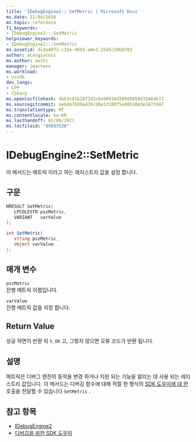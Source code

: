 ```yaml
---
title: 'IDebugEngine2:: SetMetric | Microsoft Docs'
ms.date: 11/04/2016
ms.topic: reference
f1_keywords:
- IDebugEngine2:::SetMetric
helpviewer_keywords:
- IDebugEngine2:::SetMetric
ms.assetid: dcda4972-c32e-4693-a0e1-25d5c58b9782
author: acangialosi
ms.author: anthc
manager: jmartens
ms.workload:
- vssdk
dev_langs:
- CPP
- CSharp
ms.openlocfilehash: 4bb3c01b28f2d2c6e90616d389d9858d3346db72
ms.sourcegitcommit: ae6d47b09a439cd0e13180f5e89510e3e347fd47
ms.translationtype: MT
ms.contentlocale: ko-KR
ms.lasthandoff: 02/08/2021
ms.locfileid: "99933520"
---
```

# <a name="idebugengine2setmetric"></a>IDebugEngine2::SetMetric
이 메서드는 메트릭 이라고 하는 레지스트리 값을 설정 합니다.

## <a name="syntax"></a>구문

```cpp
HRESULT SetMetric(
   LPCOLESTR pszMetric,
   VARIANT   varValue
);
```

```csharp
int SetMetric(
   string pszMetric,
   object varValue
);
```

## <a name="parameters"></a>매개 변수
`pszMetric`\
진행 메트릭 이름입니다.

`varValue`\
진행 메트릭 값을 지정 합니다.

## <a name="return-value"></a>Return Value
 성공 하면이 반환 되 `S_OK` 고, 그렇지 않으면 오류 코드가 반환 됩니다.

## <a name="remarks"></a>설명
 메트릭은 디버그 엔진의 동작을 변경 하거나 지원 되는 기능을 알리는 데 사용 되는 레지스트리 값입니다. 이 메서드는 디버깅 함수에 대해 적절 한 형식의 [SDK 도우미에 대 한](../../../extensibility/debugger/reference/sdk-helpers-for-debugging.md) 호출을 전달할 수 있습니다 `SetMetric` .

## <a name="see-also"></a>참고 항목
- [IDebugEngine2](../../../extensibility/debugger/reference/idebugengine2.md)
- [디버깅을 위한 SDK 도우미](../../../extensibility/debugger/reference/sdk-helpers-for-debugging.md)
